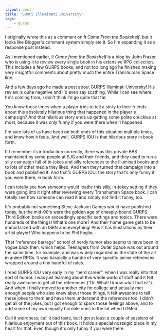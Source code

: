 ```yaml
---
layout: post
title: "GURPS Illuminati University"
tags:
    - gurps
---
```


I originally wrote this as a comment on _It Came From the Bookshelf_, but it
looks like Blogger's comment system simply ate it. So I'm expanding it as a
response post instead.

As I mentioned earlier, _It Came from the Bookshelf_ is a blog by John Frazer,
who is using it to review every single book in his extensive RPG
collection. This includes a few GURPS books, and not too long ago he finished
making very insightful comments about pretty much the entire Transhuman Space
line.

And a few days ago he made a post about [GURPS Illuminati University][1]! His
review is quite negative and I'd even say scathing. While I can see where he's
coming from, I don't think I'd go quite that far.

You know those times when a player tries to tell a story to their friends about
this absolutely hilarious thing that happened in the player's campaign? And that
hilarious story ends up getting some polite chuckles at most, because it was
only funny if you were there when it happened.

I'm sure lots of us have been on both ends of this situation multiple times, and
know how it feels. And well, GURPS IOU is that hilarious story in book form.

If I remember its introduction correctly, there was this private BBS maintained
by some people at SJG and their friends, and they used to run a silly campaign
full of in-jokes and silly references to the Illuminati books and to lots of
other media they liked. And then they turned that campaign into a book and
published it. And that's GURPS IOU: the story that's only funny if you were
there, in book form.

I can totally see how someone would loathe this silly, in-jokey setting if they
were going into it right after reviewing every Transhuman Space book. I can
totally see how someone can read it and simply not find it funny, too.

It's probably not something Steve Jackson Games would have published today, but
the mid-90's were the golden age of cheaply-bound GURPS Third Edition books on
exceedingly specific settings and topics. There were hundreds of the things!
What's one more? And their home game gets to be immortalized with an ISBN and
everything! Plus it has illustrations by their artist player! Who happens to be
Phil Foglio...

That "reference barrage" school of nerdy humor also seems to have been in vogue
back then, which helps. Teenagers from Outer Space was out around the same time,
for example, and was widely regarded as the state of the art in anime RPGs. It
was basically a bundle of very specific anime references wrapped around a tiny
handful of rules.

I read GURPS IOU very early in my "nerd career", when I was really into that
sort of humor. I was just learning about this whole world of stuff and it felt
really awesome to get all the references ("Dr. What! I know what that is!"). And
when I finally moved to another city for college and actually met enough people
who also knew about those things, it felt awesome to tell these jokes to them
and have them understand the references too. I didn't get all of the jokes, but
I got enough to spark those feelings above, and to add some of my own equally
horrible ones to the lot when I GMed.

Call it weirdness, call it bad taste, but I got at least a couple of sessions of
hilarious enjoyment out of this book. It holds a special nostalgic place in my
heart for that. Even though it's only funny if you were there.

[1]: http://www.itcamefromthebookshelf.com/2019/11/gurps-illuminati-university.html
